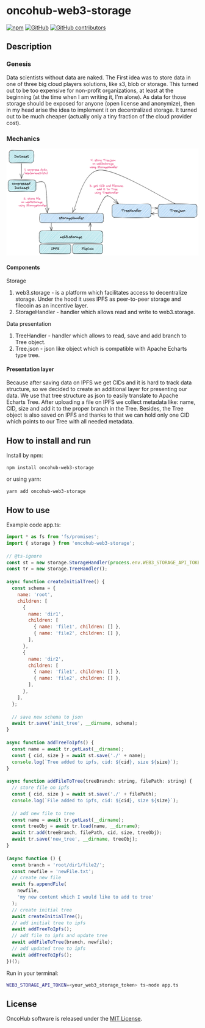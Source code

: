 # oncohub-web3-storage

[![npm](https://img.shields.io/npm/v/oh-storage-12?style=flat-square)](https://www.npmjs.com/package/oh-storage-12)
[![GitHub](https://img.shields.io/github/license/oncohub-lab/oncohub-lab)](https://github.com/oncohub-lab/oncohub-web3-storage/blob/master/LICENSE)
[![GitHub contributors](https://img.shields.io/github/contributors-anon/oncohub-lab/oncohub-web3-storage?style=flat-square)](https://github.com/oncohub-lab/oncohub-web3-storage/graphs/contributors)

## Description

### Genesis

Data scientists without data are naked. The First idea was to store data in one of three big cloud players solutions,  like s3, blob or storage. This turned out to be too expensive for non-profit organizations, at least at the beginning (at the time when I am writing it, I'm alone). As data for those storage should be exposed for anyone (open license and anonymize), then in my head arise the idea to implement it on decentralized storage. It turned out to be much cheaper (actually only a tiny fraction of the cloud provider cost).

### Mechanics

![storage-livecycle](./oh-storage.png)

#### Components

Storage
1. web3.storage - is a platform which facilitates access to decentralize storage. Under the hood it uses IPFS as peer-to-peer storage and filecoin as an incentive layer.
2. StorageHandler - handler which allows read and write to web3.storage.

Data presentation
1. TreeHandler - handler which allows to read, save and add branch to Tree object.
2. Tree.json - json like object which is compatible with Apache Echarts type tree.

#### Presentation layer

Because after saving data on IPFS we get CIDs and it is hard to track data structure, so we decided to create an additional layer for presenting our data. We use that tree structure as json to easily translate to Apache Echarts Tree.
After uploading a file on IPFS we collect metadata like: name, CID, size and add it to the proper branch in the Tree.
Besides, the Tree object is also saved on IPFS and thanks to that we can hold only one CID which points to our Tree with all needed metadata.

## How to install and run

Install by npm: 

`npm install oncohub-web3-storage`

or using yarn:

`yarn add oncohub-web3-storage`

## How to use

Example code app.ts:

```js
import * as fs from 'fs/promises';
import { storage } from 'oncohub-web3-storage';

// @ts-ignore
const st = new storage.StorageHandler(process.env.WEB3_STORAGE_API_TOKEN);
const tr = new storage.TreeHandler();

async function createInitialTree() {
  const schema = {
    name: 'root',
    children: [
      {
        name: 'dir1',
        children: [
          { name: 'file1', children: [] },
          { name: 'file2', children: [] },
        ],
      },
      {
        name: 'dir2',
        children: [
          { name: 'file1', children: [] },
          { name: 'file2', children: [] },
        ],
      },
    ],
  };

  // save new schema to json
  await tr.save('init_tree', __dirname, schema);
}

async function addTreeToIpfs() {
  const name = await tr.getLast(__dirname);
  const { cid, size } = await st.save('./' + name);
  console.log(`Tree added to ipfs, cid: ${cid}, size ${size}`);
}

async function addFileToTree(treeBranch: string, filePath: string) {
  // store file on ipfs
  const { cid, size } = await st.save('./' + filePath);
  console.log(`File added to ipfs, cid: ${cid}, size ${size}`);

  // add new file to tree
  const name = await tr.getLast(__dirname);
  const treeObj = await tr.load(name, __dirname);
  await tr.add(treeBranch, filePath, cid, size, treeObj);
  await tr.save('new_tree', __dirname, treeObj);
}

(async function () {
  const branch = 'root/dir1/file2/';
  const newfile = 'newFile.txt';
  // create new file
  await fs.appendFile(
    newfile,
    'my new content which I would like to add to tree'
  );
  // create initial tree
  await createInitialTree();
  // add initial tree to ipfs
  await addTreeToIpfs();
  // add file to ipfs and update tree
  await addFileToTree(branch, newfile);
  // add updated tree to ipfs
  await addTreeToIpfs();
})();
```

Run in your terminal:

```bash
WEB3_STORAGE_API_TOKEN=<your_web3_storage_token> ts-node app.ts
```

## License

OncoHub software is released under the [MIT License](LICENSE).
